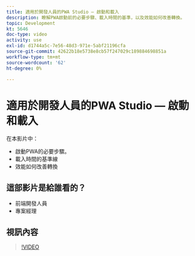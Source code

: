 ```yaml
---
title: 適用於開發人員的PWA Studio — 啟動和載入
description: 瞭解PWA啟動前的必要步驟​、載入時間的基準，以​及效能如何改善轉換。
topic: Development
kt: 5646
doc-type: video
activity: use
exl-id: d1744a5c-7e56-48d3-971e-5abf21196cfa
source-git-commit: 42622b18e5738e8cb57f247029c189884698851a
workflow-type: tm+mt
source-wordcount: '62'
ht-degree: 0%

---
```


# 適用於開發人員的PWA Studio — 啟動和載入

在本影片中：

- 啟動PWA的必要步驟&#x200B;。
- 載入時間的基準&#x200B;線
- 效能如何改善轉換

## 這部影片是給誰看的？

- 前端開發人員
- 專案經理

## 視訊內容

>[!VIDEO](https://video.tv.adobe.com/v/35717?quality=12&learn=on)
